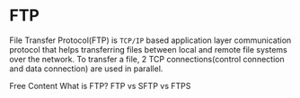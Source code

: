 # FTP

File Transfer Protocol(FTP) is `TCP/IP` based application layer communication protocol that helps transferring files between local and remote file systems over the network. To transfer a file, 2 TCP connections(control connection and data connection) are used in parallel.

<ResourceGroupTitle>Free Content</ResourceGroupTitle>
<BadgeLink badgeText='Read' colorScheme="yellow" href='https://www.geeksforgeeks.org/file-transfer-protocol-ftp-in-application-layer/'>What is FTP?</BadgeLink>
<BadgeLink badgeText='Read' colorScheme="yellow" href='https://www.fortinet.com/resources/cyberglossary/file-transfer-protocol-ftp-meaning'>FTP vs SFTP vs FTPS</BadgeLink>